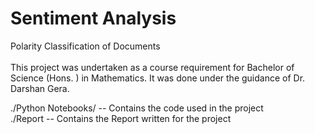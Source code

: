 # Sentiment Analysis
Polarity Classification of Documents<br><br>
This project was undertaken as a course requirement for Bachelor of Science
(Hons. ) in Mathematics. It was done under the guidance of Dr. Darshan Gera. <br>

./Python Notebooks/ -- Contains the code used in the project<br>
./Report            -- Contains the Report written for the project
